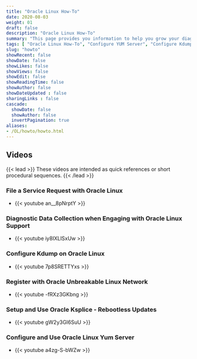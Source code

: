 ```yaml
---
title: "Oracle Linux How-To"
date: 2020-08-03
weight: 01
draft: false
description: "Oracle Linux How-To"
summary: "This page provides you information to help you grow your diagnostic and troubleshooting skillset using Oracle Linux. Whether you are working with traditional, cloud-based, or virtual environments, these skills will progress your knowledge into becoming a better Oracle Linux End-user, DevOps, or System Administrator."
tags: [ "Oracle Linux How-To", "Configure YUM Server", "Configure Kdump" ]
slug: "howto"
showRecent: false
showDate: false
showLikes: false
showViews: false
showEdit: false
showReadingTime: false
showAuthor: false
showDateUpdated : false
sharingLinks : false
cascade:
  showDate: false
  showAuthor: false
  invertPagination: true
aliases:
- /OL/howto/howto.html
---
```


## Videos

{{< lead >}} These videos are intended as quick references or short procedural sequences. {{< /lead >}}

### File a Service Request with Oracle Linux

- {{< youtube an__8pNrptY >}}

### Diagnostic Data Collection when Engaging with Oracle Linux Support

- {{< youtube iy8IXLlSxUw >}}

### Configure Kdump on Oracle Linux

- {{< youtube 7p8SRETTYxs >}}

### Register with Oracle Unbreakable Linux Network

- {{< youtube -fRXz3GKbng >}}

### Setup and Use Oracle Ksplice - Rebootless Updates

- {{< youtube gW2y3GI6SuU >}}

### Configure and Use Oracle Linux Yum Server

- {{< youtube a4zg-S-bWZw >}}
